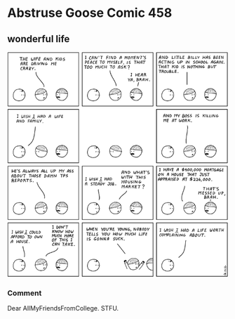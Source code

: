 # Abstruse Goose Comic 458
## wonderful life

![image](you_see_george_youve_really_had_a_wonderful_life.png)
### Comment
Dear AllMyFriendsFromCollege.  STFU.
